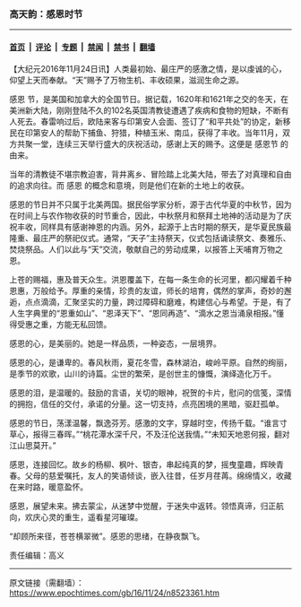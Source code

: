 ### 高天韵：感恩时节

---

#### [首页](../../../..?n8523361) &nbsp;|&nbsp; [评论](../../../../../epoch-comment?n8523361) &nbsp;|&nbsp; [专题](../../../../../epoch-special?n8523361) &nbsp;|&nbsp; [禁闻](../../../../../epoch-news?n8523361) &nbsp;|&nbsp; [禁书](../../../../../books?n8523361) &nbsp;|&nbsp; [翻墙](https://github.com/gfw-breaker/nogfw/blob/master/README.md?n8523361)


<div class="post_content" id="artbody" itemprop="articleBody">
 <!-- article content begin -->
 <p>
  【大纪元2016年11月24日讯】人类最初始、最庄严的感激之情，是以虔诚的心，仰望上天而奉献。“天”赐予了万物生机、丰收硕果，滋润生命之源。
 </p>
 <p>
  <ok href="https://www.epochtimes.com/gb/tag/%E6%84%9F%E6%81%A9.html">
   感恩
  </ok>
  节，是美国和加拿大的全国节日。据记载，1620年和1621年之交的冬天，在美洲新大陆，刚刚登陆不久的102名英国清教徒遭遇了疾病和食物的短缺，不断有人死去。春雷响过后，欧陆来客与印第安人会面、签订了“和平共处”的协定，新移民在印第安人的帮助下捕鱼、狩猎，种植玉米、南瓜，获得了丰收。当年11月，双方共聚一堂，连续三天举行盛大的庆祝活动，感谢上天的赐予。这便是
  <ok href="https://www.epochtimes.com/gb/tag/%E6%84%9F%E6%81%A9%E8%8A%82.html">
   感恩节
  </ok>
  的由来。
 </p>
 <p>
  当年的清教徒不堪宗教迫害，背井离乡、冒险踏上北美大陆，带去了对真理和自由的追求向往。而
  <ok href="https://www.epochtimes.com/gb/tag/%E6%84%9F%E6%81%A9.html">
   感恩
  </ok>
  的概念和意境，则是他们在新的土地上的收获。
 </p>
 <p>
  感恩的节日并不只属于北美两国。据民俗学家分析，源于古代华夏的中秋节，因为在时间上与农作物收获的时节重合，因此，中秋祭月和祭拜土地神的活动是为了庆祝丰收，同样具有感谢神恩的内涵。另外，起源于上古时期的祭天，是华夏民族最隆重、最庄严的祭祀仪式。通常，“天子”主持祭天，仪式包括诵读祭文、奏雅乐、焚烧祭品。人们以此与“天”交流，敬献自己的劳动成果，以报答上天哺育万物之恩。
 </p>
 <p>
  上苍的赐福，惠及普天众生。洪恩覆盖下，在每一条生命的长河里，都闪耀着千种恩惠，万般给予。厚重的亲情，珍贵的友谊，师长的培育，偶然的掌声，奇妙的邂逅，点点滴滴，汇聚坚实的力量，跨过障碍和磨难，构建信心与希望。于是，有了人生字典里的“恩重如山”、“恩泽天下”、“恩同再造”、“滴水之恩当涌泉相报。”懂得受惠之重，方能无私回馈。
 </p>
 <p>
  感恩的心，是美丽的。她是一样品质，一种姿态，一层境界。
 </p>
 <p>
  感恩的心，是谦卑的。春风秋雨，夏花冬雪，森林湖泊，峻岭平原。自然的绚丽，是季节的欢歌，山川的诗篇。尘世的繁荣，是创世主的慷慨，演绎造化万千。
 </p>
 <p>
  感恩的泪，是温暖的。鼓励的言语，关切的眼神，祝贺的卡片，慰问的信笺，深情的拥抱，信任的交付，承诺的分量。这一切支持，点亮困境的黑暗，驱赶孤单。
 </p>
 <p>
  感恩的节日，荡漾温馨，飘逸芬芳。感激的文字，穿越时空，传扬千载。“谁言寸草心，报得三春晖。”“桃花潭水深千尺，不及汪伦送我情。”“未知天地恩何报，翻对江山思莫开。”
 </p>
 <p>
  感恩，连接回忆。故乡的杨柳、枫叶、银杏，串起纯真的梦，摇曳童趣，辉映青春。父母的慈爱嘱托，友人的笑语倾谈，嵌入往昔，任岁月荏苒。绵绵情义，收藏在来时路，暖意盈怀。
 </p>
 <p>
  感恩，展望未来。拂去蒙尘，从迷梦中觉醒，于迷失中返转。领悟真谛，归正航向，欢庆心灵的重生，遥看星河璀璨。
 </p>
 <p>
  “却顾所来径，苍苍横翠微”。感恩的思绪，在静夜飘飞。
 </p>
 <p>
  责任编辑：高义
 </p>
 <!-- article content end -->
 <div id="below_article_ad">
 </div>
</div>


---

原文链接（需翻墙）：https://www.epochtimes.com/gb/16/11/24/n8523361.htm